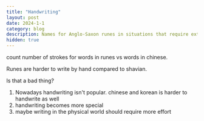 ```yaml
---
title: "Handwriting"
layout: post
date: 2024-1-1
category: blog
description: Names for Anglo-Saxon runes in situations that require extreme clarity
hidden: true
---
```


count number of strokes for words in runes vs words in chinese.

Runes are harder to write by hand compared to shavian. 

Is that a bad thing?


1. Nowadays handwriting isn't popular. chinese and korean is harder to handwrite as well
2. handwriting becomes more special
3. maybe writing in the physical world should require more effort




